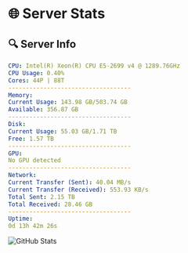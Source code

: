 # 🌐 Server Stats
## 🔍 Server Info
```yaml
CPU: Intel(R) Xeon(R) CPU E5-2699 v4 @ 1289.76GHz
CPU Usage: 0.40%
Cores: 44P | 88T
-----------------------------------
Memory:
Current Usage: 143.98 GB/503.74 GB
Available: 356.87 GB
-----------------------------------
Disk:
Current Usage: 55.03 GB/1.71 TB
Free: 1.57 TB
-----------------------------------
GPU:
No GPU detected
-----------------------------------
Network:
Current Transfer (Sent): 40.04 MB/s
Current Transfer (Received): 553.93 KB/s
Total Sent: 2.15 TB
Total Received: 28.46 GB
-----------------------------------
Uptime:
0d 13h 42m 26s
```
![GitHub Stats](https://img.shields.io/badge/Updated-2025-03-08_11:05:15-blue)
